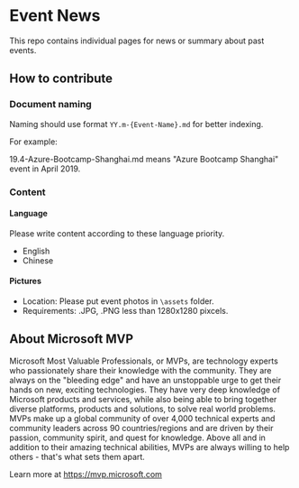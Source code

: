 # Event News

This repo contains individual pages for news or summary about past events.

## How to contribute

### Document naming

Naming should use format ```YY.m-{Event-Name}.md``` for better indexing.

For example:

19.4-Azure-Bootcamp-Shanghai.md means "Azure Bootcamp Shanghai" event in April 2019.

### Content

#### Language 

Please write content according to these language priority.

- English
- Chinese  

#### Pictures

- Location: Please put event photos in ```\assets``` folder. 
- Requirements: .JPG, .PNG less than 1280x1280 pixcels.

## About Microsoft MVP

Microsoft Most Valuable Professionals, or MVPs, are technology experts who passionately share their knowledge with the community. They are always on the "bleeding edge" and have an unstoppable urge to get their hands on new, exciting technologies. They have very deep knowledge of Microsoft products and services, while also being able to bring together diverse platforms, products and solutions, to solve real world problems. MVPs make up a global community of over 4,000 technical experts and community leaders across 90 countries/regions and are driven by their passion, community spirit, and quest for knowledge. Above all and in addition to their amazing technical abilities, MVPs are always willing to help others - that's what sets them apart.

Learn more at https://mvp.microsoft.com